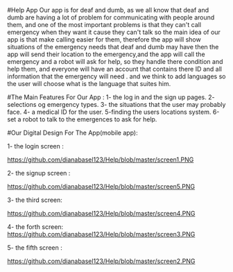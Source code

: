 #Help App
Our app is for deaf and dumb, as we all know that deaf and dumb are having a lot of problem for communicating with people around them, and one of the most important problems is that they can't call emergency when they want it cause they can't talk so the main idea of our app is that make calling easier for them, therefore the app will show situations of the emergency needs that deaf and dumb may have then the app will send their location to the emergency,and the app will call the emergency and a robot will ask for help, so they handle there condition and help them, and everyone will have an account that contains there ID and all information that the emergency will need . and we think to add languages so the user will choose what is the language that suites him. 

#The Main Features For Our App :
1- the log in and the sign up pages.
2- selections og emergency types.
3- the situations that the user may probably face.
4- a medical ID for the user.
5-finding the users locations system.
6-set a robot to talk to the emergences to ask for help.

#Our Digital Design For The App(mobile app):

1- the login screen  :

https://github.com/dianabasel123/Help/blob/master/screen1.PNG

2- the signup screen :

https://github.com/dianabasel123/Help/blob/master/screen5.PNG

3- the third screen:

https://github.com/dianabasel123/Help/blob/master/screen4.PNG

4- the forth screen:
https://github.com/dianabasel123/Help/blob/master/screen3.PNG

5- the fifth screen :

https://github.com/dianabasel123/Help/blob/master/screen2.PNG


